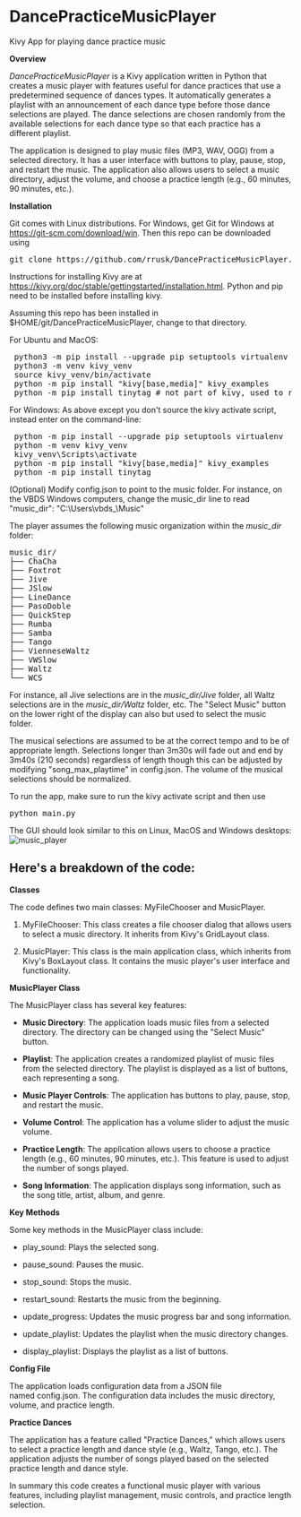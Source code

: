 # DancePracticeMusicPlayer
Kivy App for playing dance practice music


**Overview**

*DancePracticeMusicPlayer* is a Kivy application written in Python that
creates a music player with features useful for dance practices that use a
predetermined sequence of dances types. It automatically generates a
playlist with an announcement of each dance type before those dance
selections are played.  The dance selections are chosen randomly from
the available selections for each dance type so that each practice
has a different playlist.

The application is designed to play music files (MP3, WAV, OGG) from a
selected directory. It has a user interface with buttons to play, pause,
stop, and restart the music. The application also allows users to select
a music directory, adjust the volume, and choose a practice length
(e.g., 60 minutes, 90 minutes, etc.).

**Installation**

Git comes with Linux distributions.  For Windows, get Git for Windows at https://git-scm.com/download/win.  Then this repo can be downloaded using 
<pre>
git clone https://github.com/rrusk/DancePracticeMusicPlayer.git
</pre>

Instructions for installing Kivy are at https://kivy.org/doc/stable/gettingstarted/installation.html.  Python and pip need to be installed before installing kivy.

Assuming this repo has been installed in $HOME/git/DancePracticeMusicPlayer, change to that directory.

For Ubuntu and MacOS:
<pre>
 python3 -m pip install --upgrade pip setuptools virtualenv
 python3 -m venv kivy_venv
 source kivy_venv/bin/activate
 python -m pip install "kivy[base,media]" kivy_examples
 python -m pip install tinytag # not part of kivy, used to read music ID3v2 tags
</pre>

For Windows:
As above except you don't source the kivy activate script, instead enter on the command-line:
<pre>
 python -m pip install --upgrade pip setuptools virtualenv
 python -m venv kivy_venv
 kivy_venv\Scripts\activate
 python -m pip install "kivy[base,media]" kivy_examples
 python -m pip install tinytag
</pre>

(Optional) Modify config.json to point to the music folder.
For instance, on the VBDS Windows computers, change the music_dir line to read
    "music_dir": "C:\\Users\\vbds_\\Music"

The player assumes the following music organization within the <i>music_dir</i> folder:
<pre>
music_dir/
├── ChaCha
├── Foxtrot
├── Jive
├── JSlow
├── LineDance
├── PasoDoble
├── QuickStep
├── Rumba
├── Samba
├── Tango
├── VienneseWaltz
├── VWSlow
├── Waltz
└── WCS
</pre>
For instance, all Jive selections are in the <i>music_dir/Jive</i> folder,
all Waltz selections are in the <i>music_dir/Waltz</i> folder, etc.
The "Select Music" button on the lower right of the display can also but used to select the music folder.

The musical selections are assumed to be at the correct tempo and to
be of appropriate length.
Selections longer than 3m30s will fade out and end by 3m40s (210 seconds) regardless of length
though this can be adjusted by modifying "song_max_playtime" in config.json.
The volume of the musical selections should be normalized.

To run the app, make sure to run the kivy activate script and then use
<pre>
python main.py
</pre>

The GUI should look similar to this on Linux, MacOS and Windows desktops:
![music_player](https://github.com/user-attachments/assets/0c736912-6fe6-41d4-ac6c-246d9a616087)

## Here\'s a breakdown of the code:

**Classes**

The code defines two main classes: MyFileChooser and MusicPlayer.

1.  MyFileChooser: This class creates a file chooser dialog that allows users to select a music directory. It inherits from Kivy\'s GridLayout class.

2.  MusicPlayer: This class is the main application class, which inherits from Kivy\'s BoxLayout class. It contains the music player\'s user interface and functionality.

**MusicPlayer Class**

The MusicPlayer class has several key features:

-   **Music Directory**: The application loads music files from a selected directory. The directory can be changed using the \"Select Music\" button.

-   **Playlist**: The application creates a randomized playlist of music files from the selected directory. The playlist is displayed as a list of buttons, each representing a song.

-   **Music Player Controls**: The application has buttons to play, pause, stop, and restart the music.

-   **Volume Control**: The application has a volume slider to adjust the music volume.

-   **Practice Length**: The application allows users to choose a practice length (e.g., 60 minutes, 90 minutes, etc.). This feature is used to adjust the number of songs played.

-   **Song Information**: The application displays song information, such as the song title, artist, album, and genre.

**Key Methods**

Some key methods in the MusicPlayer class include:

-   play\_sound: Plays the selected song.

-   pause\_sound: Pauses the music.

-   stop\_sound: Stops the music.

-   restart\_sound: Restarts the music from the beginning.

-   update\_progress: Updates the music progress bar and song information.

-   update\_playlist: Updates the playlist when the music directory changes.

-   display\_playlist: Displays the playlist as a list of buttons.

**Config File**

The application loads configuration data from a JSON file
named config.json. The configuration data includes the music directory,
volume, and practice length.

**Practice Dances**

The application has a feature called \"Practice Dances,\" which allows
users to select a practice length and dance style (e.g., Waltz, Tango,
etc.). The application adjusts the number of songs played based on the
selected practice length and dance style.

In summary this code creates a functional music player with various
features, including playlist management, music controls, and practice
length selection.
